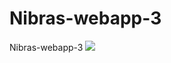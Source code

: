 # Nibras-webapp-3
Nibras-webapp-3
![](https://github.com/amilathennakoon/Nibras-webapp-3/blob/development/Animation.gif)
